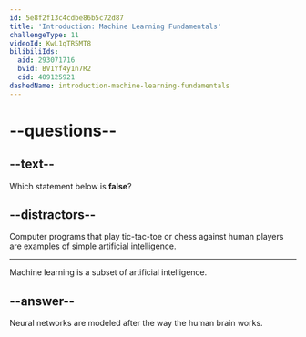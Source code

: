```yaml
---
id: 5e8f2f13c4cdbe86b5c72d87
title: 'Introduction: Machine Learning Fundamentals'
challengeType: 11
videoId: KwL1qTR5MT8
bilibiliIds:
  aid: 293071716
  bvid: BV1Yf4y1n7R2
  cid: 409125921
dashedName: introduction-machine-learning-fundamentals
---
```


# --questions--

## --text--

Which statement below is **false**?

## --distractors--

Computer programs that play tic-tac-toe or chess against human players are examples of simple artificial intelligence.

---

Machine learning is a subset of artificial intelligence.

## --answer--

Neural networks are modeled after the way the human brain works.


